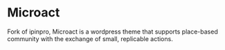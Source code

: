 # Microact
Fork of ipinpro, Microact is a wordpress theme that supports place-based community with the exchange of small, replicable actions.

